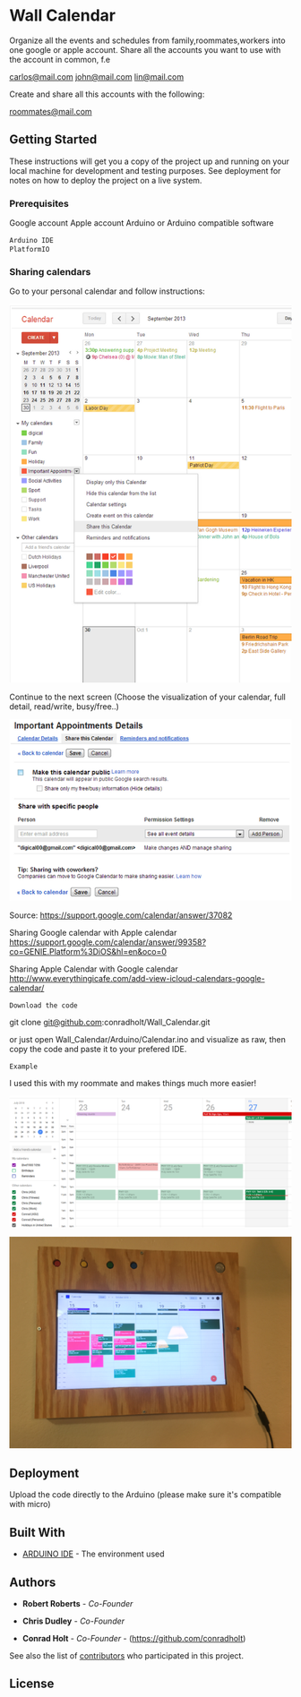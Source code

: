 # Wall Calendar

Organize all the events and schedules from family,roommates,workers into one google or apple account. Share all the
accounts you want to use with the account in common, f.e

carlos@mail.com
john@mail.com
lin@mail.com

Create and share all this accounts with the following:

roommates@mail.com

## Getting Started

These instructions will get you a copy of the project up and running on your local machine for development and testing purposes. See deployment for notes on how to deploy the project on a live system.

### Prerequisites
Google account
Apple account
Arduino or Arduino compatible software

```
Arduino IDE
PlatformIO
```

### Sharing calendars

Go to your personal calendar and follow instructions:

![alt text](https://github.com/conradholt/Wall_Calendar/blob/master/tmp/Screenshot%20from%202018-07-27%2013-35-21.png)

Continue to the next screen (Choose the visualization of your calendar, full detail, read/write, busy/free..)

![alt text](https://github.com/conradholt/Wall_Calendar/blob/master/tmp/Screenshot%20from%202018-07-27%2013-35-42.png)

Source: https://support.google.com/calendar/answer/37082

Sharing Google calendar with Apple calendar
https://support.google.com/calendar/answer/99358?co=GENIE.Platform%3DiOS&hl=en&oco=0

Sharing Apple Calendar with Google calendar
http://www.everythingicafe.com/add-view-icloud-calendars-google-calendar/

```
Download the code
```

git clone git@github.com:conradholt/Wall_Calendar.git

or just open Wall_Calendar/Arduino/Calendar.ino and visualize as raw, then copy the code and paste it to your prefered
IDE.

```
Example
```
I used this with my roommate and makes things much more easier!

![alt text](https://github.com/conradholt/Wall_Calendar/blob/master/tmp/Screenshot%20from%202018-07-27%2014-06-21.png)

![alt text](https://github.com/conradholt/Wall_Calendar/blob/master/tmp/IMG_6265.JPG)

## Deployment

Upload the code directly to the Arduino (please make sure it's compatible with micro)

## Built With

* [ARDUINO IDE](https://www.arduino.cc/en/Guide/HomePage) - The environment used

## Authors

* **Robert Roberts** - *Co-Founder*

* **Chris Dudley** - *Co-Founder*

* **Conrad Holt** - *Co-Founder* - (https://github.com/conradholt)

See also the list of [contributors](https://github.com/your/project/contributors) who participated in this project.

## License


